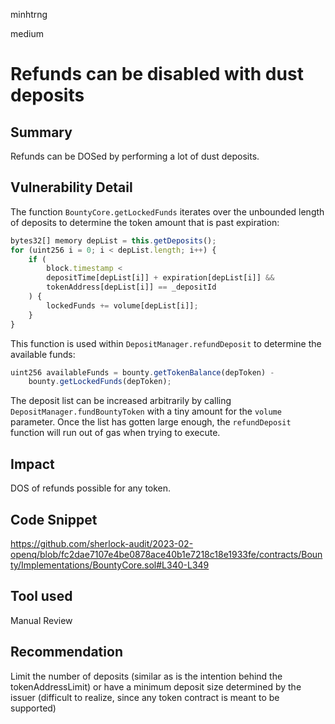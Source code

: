 minhtrng

medium

# Refunds can be disabled with dust deposits

## Summary

Refunds can be DOSed by performing a lot of dust deposits. 

## Vulnerability Detail

The function `BountyCore.getLockedFunds` iterates over the unbounded length of deposits to determine the token amount that is past expiration:

```js
bytes32[] memory depList = this.getDeposits();
for (uint256 i = 0; i < depList.length; i++) {
    if (
        block.timestamp <
        depositTime[depList[i]] + expiration[depList[i]] &&
        tokenAddress[depList[i]] == _depositId
    ) {
        lockedFunds += volume[depList[i]];
    }
}
```

This function is used within `DepositManager.refundDeposit` to determine the available funds:

```js
uint256 availableFunds = bounty.getTokenBalance(depToken) -
    bounty.getLockedFunds(depToken);
```

The deposit list can be increased arbitrarily by calling `DepositManager.fundBountyToken` with a tiny amount for the `volume` parameter. Once the list has gotten large enough, the `refundDeposit` function will run out of gas when trying to execute.


## Impact

DOS of refunds possible for any token.

## Code Snippet

https://github.com/sherlock-audit/2023-02-openq/blob/fc2dae7107e4be0878ace40b1e7218c18e1933fe/contracts/Bounty/Implementations/BountyCore.sol#L340-L349

## Tool used

Manual Review

## Recommendation

Limit the number of deposits (similar as is the intention behind the tokenAddressLimit) or have a minimum deposit size determined by the issuer (difficult to realize, since any token contract is meant to be supported)
